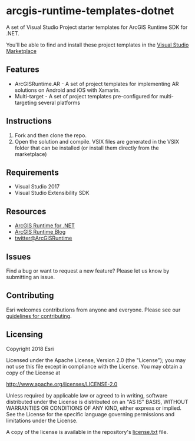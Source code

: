 # arcgis-runtime-templates-dotnet 

A set of Visual Studio Project starter templates for ArcGIS Runtime SDK for .NET.

You'll be able to find and install these project templates in the [Visual Studio Marketplace](https://marketplace.visualstudio.com/publishers/Esri)

## Features
* ArcGISRuntime.AR - A set of project templates for implementing AR solutions on Android and iOS with Xamarin.
* Multi-target - A set of project templates pre-configured for multi-targeting several platforms

## Instructions

1. Fork and then clone the repo. 
2. Open the solution and compile. VSIX files are generated in the VSIX folder that can be installed (or install them directly from the marketplace)

## Requirements

* Visual Studio 2017
* Visual Studio Extensibility SDK

## Resources

* [ArcGIS Runtime for .NET](http://developers.arcgis.com/net)
* [ArcGIS Runtime Blog](https://blogs.esri.com/esri/arcgis/tag/arcgis-runtime/)
* [twitter@ArcGISRuntime](http://twitter.com/ArcGISRuntime)

## Issues

Find a bug or want to request a new feature?  Please let us know by submitting an issue.

## Contributing

Esri welcomes contributions from anyone and everyone. Please see our [guidelines for contributing](https://github.com/esri/contributing).

## Licensing
Copyright 2018 Esri

Licensed under the Apache License, Version 2.0 (the "License");
you may not use this file except in compliance with the License.
You may obtain a copy of the License at

   http://www.apache.org/licenses/LICENSE-2.0

Unless required by applicable law or agreed to in writing, software
distributed under the License is distributed on an "AS IS" BASIS,
WITHOUT WARRANTIES OR CONDITIONS OF ANY KIND, either express or implied.
See the License for the specific language governing permissions and
limitations under the License.

A copy of the license is available in the repository's [license.txt](LICENSE) file.
